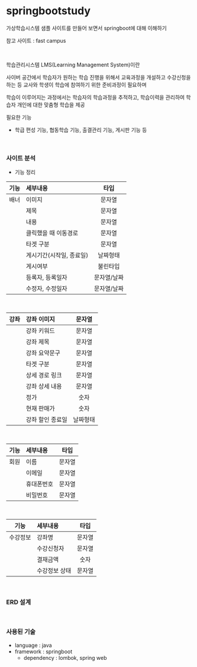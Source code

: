 # springbootstudy
가상학습시스템 샘플 사이트를 만들어 보면서 springboot에 대해 이해하기

참고 사이트 : fast campus


<br>

학습관리시스템 LMS(Learning Management System)이란

사이버 공간에서 학습자가 원하는 학습 진행을 위해서 교육과정을 개설하고 수강신청을 하는 등 교사와 학생이 학습에 참여하기 위한 준비과정이 필요하며

학습이 이루어지는 과정에서는 학습자의 학습과정을 추적하고, 학습이력을 관리하여 학습자 개인에 대한 맞춤형 학습을 제공

필요한 기능
- 학급 편성 기능, 협동학습 기능, 출결관리 기능, 게시판 기능 등

<br>

### 사이트 분석

* 기능 정리

| 기능 | 세부내용           |   타입   | 
|----|:---------------|:------:|
| 배너 | 이미지            |  문자열   |
|    | 제목             |  문자열   |
|    | 내용             |  문자열   |
|    | 클릭했을 때 이동경로    |  문자열   |
|    | 타겟 구분          |  문자열   |
|    | 게시기간(시작일, 종료일) |  날짜형태  |
|    | 게시여부           |  불린타입  |
|    | 등록자, 등록일자      | 문자열/날짜 |
|    | 수정자, 수정일자      | 문자열/날짜 |

<br>

| 강좌 | 강좌 이미지    |  문자열   |
|----|:----------|:------:|
|    | 강좌 키워드    |  문자열   |
|    | 강좌 제목     |  문자열   |
|    | 강좌 요약문구   |  문자열   |
|    | 타겟 구분     |  문자열   |
|    | 상세 경로 링크  |  문자열   |
|    | 강좌 상세 내용  |  문자열   |
|    | 정가        |   숫자   |
|    | 현재 판매가    |   숫자   |
|    | 강좌 할인 종료일 |  날짜형태  |

<br>

| 기능 | 세부내용  |   타입   | 
|----|:------|:------:|
| 회원 | 이름    |  문자열   |
|    | 이메일   |  문자열   |
|    | 휴대폰번호 |  문자열   |
|    | 비밀번호  |  문자열   |

<br>

| 기능   | 세부내용    | 타입  | 
|------|:--------|:---:|
| 수강정보 | 강좌명     | 문자열 |
|      | 수강신청자   | 문자열 |
|      | 결재금액    | 숫자  |
|      | 수강정보 상태 | 문자열 |


<br>

### ERD 설계

<br>

### 사용된 기술
- language : java
- framework : springboot
  - dependency : lombok, spring web


